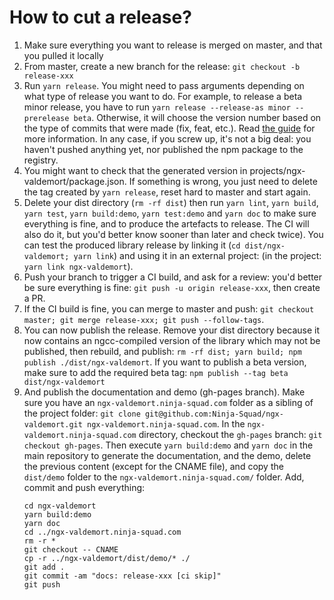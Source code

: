 # How to cut a release?

1. Make sure everything you want to release is merged on master, and that you pulled it locally
2. From master, create a new branch for the release: `git checkout -b release-xxx`
3. Run `yarn release`. You might need to pass arguments depending on what type of release you want to do.
   For example, to release a beta minor release, you have to run
   `yarn release --release-as minor --prerelease beta`.
   Otherwise, it will choose the version number based on the type of commits that were made (fix, feat, etc.).
   Read [the guide](https://github.com/conventional-changelog/standard-version#cut-a-release) for more information.
   In any case, if you screw up, it's not a big deal: you haven't pushed anything yet, nor published the npm package to the registry.
4. You might want to check that the generated version in projects/ngx-valdemort/package.json.
   If something is wrong, you just need to delete the tag created by `yarn release`, reset hard to master and start again.
5. Delete your dist directory (`rm -rf dist`) then run `yarn lint`, `yarn build`, `yarn test`,
   `yarn build:demo`, `yarn test:demo` and `yarn doc` to make sure everything is fine, and to produce the artefacts
   to release.
   The CI will also do it, but you'd better know sooner than later and check twice).
   You can test the produced library release by linking it (`cd dist/ngx-valdemort; yarn link`) and using it
   in an external project: (in the project: `yarn link ngx-valdemort`).
6. Push your branch to trigger a CI build, and ask for a review: you'd better be sure everything is fine:
   `git push -u origin release-xxx`, then create a PR.
7. If the CI build is fine, you can merge to master and push:
   `git checkout master; git merge release-xxx; git push --follow-tags`.
8. You can now publish the release. Remove your dist directory because it now contains an ngcc-compiled version
   of the library which may not be published, then rebuild, and publish: `rm -rf dist; yarn build; npm publish ./dist/ngx-valdemort`.
   If you want to publish a beta version, make sure to add the required beta tag: `npm publish --tag beta dist/ngx-valdemort`
9. And publish the documentation and demo (gh-pages branch).
   Make sure you have an `ngx-valdemort.ninja-squad.com` folder as a sibling of the project folder:
   `git clone git@github.com:Ninja-Squad/ngx-valdemort.git ngx-valdemort.ninja-squad.com`.
   In the `ngx-valdemort.ninja-squad.com` directory, checkout the `gh-pages` branch:
   `git checkout gh-pages`.
   Then execute `yarn build:demo` and `yarn doc` in the main repository to generate the documentation,
   and the demo, delete the previous content (except for the CNAME file), and copy the `dist/demo` folder to the `ngx-valdemort.ninja-squad.com/` folder.
   Add, commit and push everything:
   ```
   cd ngx-valdemort
   yarn build:demo
   yarn doc
   cd ../ngx-valdemort.ninja-squad.com
   rm -r *
   git checkout -- CNAME
   cp -r ../ngx-valdemort/dist/demo/* ./
   git add .
   git commit -am "docs: release-xxx [ci skip]"
   git push
   ```
